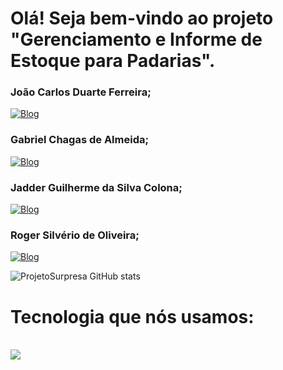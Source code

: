 
# Olá! Seja bem-vindo ao projeto "Gerenciamento e Informe de Estoque para Padarias".

### João Carlos Duarte Ferreira;
[![Blog](https://img.shields.io/badge/GitHub-100000?style=for-the-badge&logo=github&logoColor=white)](https://github.com/Orthorus)
### Gabriel Chagas de Almeida;
[![Blog](https://img.shields.io/badge/GitHub-100000?style=for-the-badge&logo=github&logoColor=white)](https://github.com/GabrielCAlmd)
### Jadder Guilherme da Silva Colona;
[![Blog](https://img.shields.io/badge/GitHub-100000?style=for-the-badge&logo=github&logoColor=white)](https://github.com/JadderC)
### Roger Silvério de Oliveira;
[![Blog](https://img.shields.io/badge/GitHub-100000?style=for-the-badge&logo=github&logoColor=white)](https://github.com/Roger-S-197)



![ProjetoSurpresa GitHub stats](https://github-readme-stats.vercel.app/api?username=ProjetoSurpresa&show_icons=true&theme=radical)

# Tecnologia que nós usamos:

<div style="display: inline_block"><br/>
 <img align="center alt="html5" src="https://img.shields.io/badge/Python-14354C?style=for-the-badge&logo=python&logoColor=white" /></div><br/>


